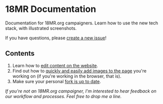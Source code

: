 18MR Documentation
=============

Documentation for 18MR.org campaigners. Learn how to use the new tech stack, with illustrated screenshots.

If you have questions, please [create a new issue](https://github.com/18mr/documentation/issues)!

## Contents

1. Learn how to [edit content on the website](https://github.com/18mr/documentation/blob/master/editing-content.md).
2. Find out how to [quickly and easily add images to the page](https://github.com/18mr/documentation/blob/master/uploading-images.md) you're working on (if you're working in the browser, that is).
3. Make sure your personal [fork is up to date](https://github.com/18mr/documentation/blob/master/sync-your-fork.md).

_If you're not an 18MR.org campaigner, I'm interested to hear feedback on our workflow and processes. Feel free to drop me a line._
